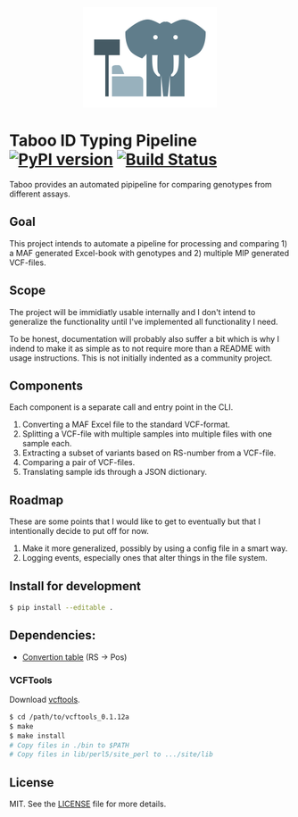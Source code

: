 <p align="center">
  <a href="https://github.com/Clinical-Genomics/taboo">
    <img width="240px" height="180px" src="artwork/icon.png"/>
  </a>
</p>

# Taboo ID Typing Pipeline [![PyPI version][fury-image]][fury-url] [![Build Status][travis-image]][travis-url]
Taboo provides an automated pipipeline for comparing genotypes from different assays.

## Goal
This project intends to automate a pipeline for processing and comparing 1) a MAF generated Excel-book with genotypes and 2) multiple MIP generated VCF-files.

## Scope
The project will be immidiatly usable internally and I don't intend to generalize the functionality until I've implemented all functionality I need.

To be honest, documentation will probably also suffer a bit which is why I indend to make it as simple as to not require more than a README with usage instructions. This is not initially indented as a community project.

## Components
Each component is a separate call and entry point in the CLI.

1. Converting a MAF Excel file to the standard VCF-format.
2. Splitting a VCF-file with multiple samples into multiple files with one sample each.
3. Extracting a subset of variants based on RS-number from a VCF-file.
4. Comparing a pair of VCF-files.
5. Translating sample ids through a JSON dictionary.

## Roadmap
These are some points that I would like to get to eventually but that I intentionally decide to put off for now.

1. Make it more generalized, possibly by using a config file in a smart way.
2. Logging events, especially ones that alter things in the file system.

## Install for development

```bash
$ pip install --editable .
```

## Dependencies:
- [Convertion table][biomart-link] (RS -> Pos)

### VCFTools
Download [vcftools](http://sourceforge.net/projects/vcftools/files/).

```bash
$ cd /path/to/vcftools_0.1.12a
$ make
$ make install
# Copy files in ./bin to $PATH
# Copy files in lib/perl5/site_perl to .../site/lib
```

## License
MIT. See the [LICENSE](LICENSE) file for more details.


[fury-url]: http://badge.fury.io/py/taboo
[fury-image]: https://badge.fury.io/py/taboo.png

[travis-url]: https://travis-ci.org/robinandeer/taboo
[travis-image]: https://travis-ci.org/robinandeer/taboo.png?branch=develop

[biomart-link]: http://www.ensembl.org/biomart/martview/7e283b1844f188e5b4d0638de21a9062?VIRTUALSCHEMANAME=default&ATTRIBUTES=hsapiens_snp.default.snp.chr_name|hsapiens_snp.default.snp.chrom_start|hsapiens_snp.default.snp.refsnp_id|hsapiens_snp.default.snp.allele&FILTERS=hsapiens_snp.default.filters.variation_source."dbSNP"|hsapiens_snp.default.filters.snp_filter."rs9434742,rs3753313,rs2076457,rs1065772,rs1056847,rs11264295,rs2296288,rs4804,rs1044973,rs2241801,rs3814354,rs1043833,rs1469375,rs2633852,rs1054975,rs1531875,rs2279077,rs11797,rs868891,rs1565377,rs900171,rs1056932,rs231399,rs2236052,rs3733276,rs6855349,rs6855305,rs10069050,rs8654,rs41115,rs42427,rs2273235,rs2273234,rs1050775,rs3734404,rs4871,rs204883,rs1015149,rs6883,rs16888055,rs648396,rs3734441,rs3752714,rs218965,rs7953,rs2159158,rs710098,rs1045510,rs1045511,rs2013586,rs3812471,rs11789987,rs2787374,rs8507,rs1056171,rs2229974,rs2250411,rs7070678,rs7076239,rs10763354,rs1675133,rs918144,rs587985,rs7300444,rs2075378,rs1059360,rs8716,rs10876422,rs2271189,rs3825175,rs5744857,rs14105,rs7797,rs10144418,rs7250,rs3825555,rs13065,rs1803283,rs501231,rs2970357,rs12906163,rs325400,rs8024370,rs1805105,rs26840,rs1049208,rs887854,rs1050068,rs1050069,rs2075511,rs4077410,rs1131220,rs7195377,rs3809871,rs216193,rs12452857,rs507577,rs2070106,rs2228253,rs2228251,rs2229358,rs2230772,rs1037256,rs674402,rs9302885,rs3809997,rs759073,rs7255265,rs3745681,rs2279003,rs12602,rs2292812,rs10423138,rs3764535,rs6110019,rs3810526,rs495337,rs492702,rs2229741,rs2839181,rs11702450,rs4488761,rs4633,rs12148,rs4898,rs1043031,rs1043034,rs11010"&VISIBLEPANEL=resultspanel
